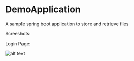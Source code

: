 # DemoApplication
A sample spring boot application to store and retrieve files

Screeshots:

Login Page:

![alt text](https://drive.google.com/open?id=1cM59C2jzTUrDUyys9IRN4qpaxGX1b8EG)
